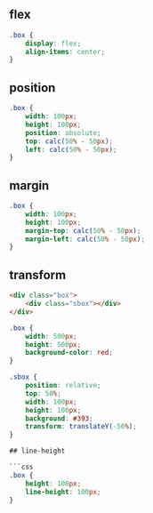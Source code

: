 ## flex

```css
.box {
    display: flex;
    align-items: center;
}
```

## position

```css
.box {
    width: 100px;
    height: 100px;
    position: absolute;
    top: calc(50% - 50px);
    left: calc(50% - 50px);
}
```

## margin

```css
.box {
    width: 100px;
    height: 100px;
    margin-top: calc(50% - 50px);
    margin-left: calc(50% - 50px);
}
```

## transform

```html
<div class="box">
    <div class="sbox"></div>
</div>
```

```css
.box {
    width: 500px;
    height: 500px;
    background-color: red;
}

.sbox {
    position: relative;
    top: 50%;
    width: 100px;
    height: 100px;
    background: #393;
    transform: translateY(-50%);
}

## line-height

```css
.box {
    height: 100px;
    line-height: 100px;
}
```